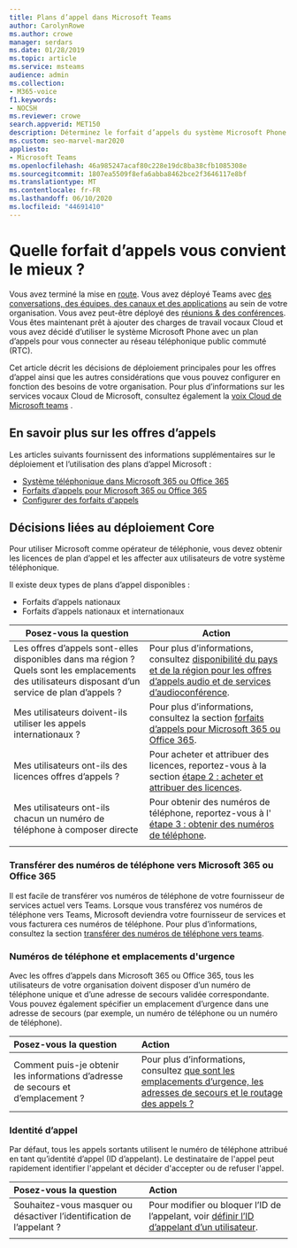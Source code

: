 ```yaml
---
title: Plans d’appel dans Microsoft Teams
author: CarolynRowe
ms.author: crowe
manager: serdars
ms.date: 01/28/2019
ms.topic: article
ms.service: msteams
audience: admin
ms.collection:
- M365-voice
f1.keywords:
- NOCSH
ms.reviewer: crowe
search.appverid: MET150
description: Déterminez le forfait d’appels du système Microsoft Phone qui fera le meilleur parti de votre organisation sur la voix Cloud dans Teams.
ms.custom: seo-marvel-mar2020
appliesto:
- Microsoft Teams
ms.openlocfilehash: 46a985247acaf80c228e19dc8ba38cfb1085308e
ms.sourcegitcommit: 1807ea5509f8efa6abba8462bce2f3646117e8bf
ms.translationtype: MT
ms.contentlocale: fr-FR
ms.lasthandoff: 06/10/2020
ms.locfileid: "44691410"
---
```

# <a name="which-calling-plan-is-right-for-you"></a>Quelle forfait d’appels vous convient le mieux ? 

Vous avez terminé la mise en [route](get-started-with-teams-quick-start.md). Vous avez déployé Teams avec [des conversations, des équipes, des canaux et des applications](deploy-chat-teams-channels-microsoft-teams-landing-page.md) au sein de votre organisation. Vous avez peut-être déployé des [réunions & des conférences](deploy-meetings-microsoft-teams-landing-page.md). Vous êtes maintenant prêt à ajouter des charges de travail vocaux Cloud et vous avez décidé d’utiliser le système Microsoft Phone avec un plan d’appels pour vous connecter au réseau téléphonique public commuté (RTC). 

Cet article décrit les décisions de déploiement principales pour les offres d’appel ainsi que les autres considérations que vous pouvez configurer en fonction des besoins de votre organisation. Pour plus d’informations sur les services vocaux Cloud de Microsoft, consultez également la [voix Cloud de Microsoft teams](cloud-voice-landing-page.md) .


## <a name="learn-more-about-calling-plans"></a>En savoir plus sur les offres d’appels

Les articles suivants fournissent des informations supplémentaires sur le déploiement et l’utilisation des plans d’appel Microsoft :

- [Système téléphonique dans Microsoft 365 ou Office 365](what-is-phone-system-in-office-365.md)
- [Forfaits d’appels pour Microsoft 365 ou Office 365](calling-plans-for-office-365.md)
- [Configurer des forfaits d'appels](set-up-calling-plans.md)


## <a name="core-deployment-decisions"></a>Décisions liées au déploiement Core

Pour utiliser Microsoft comme opérateur de téléphonie, vous devez obtenir les licences de plan d’appel et les affecter aux utilisateurs de votre système téléphonique. 

Il existe deux types de plans d’appel disponibles :

- Forfaits d’appels nationaux 
- Forfaits d’appels nationaux et internationaux

|Posez-vous la question|Action |
|------------|-------|
|Les offres d’appels sont-elles disponibles dans ma région ? Quels sont les emplacements des utilisateurs disposant d’un service de plan d’appels ? | Pour plus d’informations, consultez [disponibilité du pays et de la région pour les offres d’appels audio et de services d’audioconférence](country-and-region-availability-for-audio-conferencing-and-calling-plans/country-and-region-availability-for-audio-conferencing-and-calling-plans.md). | 
Mes utilisateurs doivent-ils utiliser les appels internationaux ? | Pour plus d’informations, consultez la section [forfaits d’appels pour Microsoft 365 ou Office 365](calling-plans-for-office-365.md). |
Mes utilisateurs ont-ils des licences offres d’appels ? | Pour acheter et attribuer des licences, reportez-vous à la section [étape 2 : acheter et attribuer des licences](set-up-calling-plans.md#step-2-buy-and-assign-licenses). |
Mes utilisateurs ont-ils chacun un numéro de téléphone à composer directe | Pour obtenir des numéros de téléphone, reportez-vous à l' [étape 3 : obtenir des numéros de téléphone](set-up-calling-plans.md#step-3-get-phone-numbers). |
|||

### <a name="transfer-phone-numbers-to-microsoft-365-or-office-365"></a>Transférer des numéros de téléphone vers Microsoft 365 ou Office 365

Il est facile de transférer vos numéros de téléphone de votre fournisseur de services actuel vers Teams. Lorsque vous transférez vos numéros de téléphone vers Teams, Microsoft deviendra votre fournisseur de services et vous facturera ces numéros de téléphone. Pour plus d’informations, consultez la section [transférer des numéros de téléphone vers teams](phone-number-calling-plans/transfer-phone-numbers-to-teams.md).


### <a name="phone-numbers-and-emergency-locations"></a>Numéros de téléphone et emplacements d'urgence

Avec les offres d’appels dans Microsoft 365 ou Office 365, tous les utilisateurs de votre organisation doivent disposer d’un numéro de téléphone unique et d’une adresse de secours validée correspondante. Vous pouvez également spécifier un emplacement d’urgence dans une adresse de secours (par exemple, un numéro de téléphone ou un numéro de téléphone). 

|Posez-vous la question|Action |
|:------------|:-------|
|Comment puis-je obtenir les informations d’adresse de secours et d’emplacement ? |Pour plus d’informations, consultez [que sont les emplacements d’urgence, les adresses de secours et le routage des appels ?](https://docs.microsoft.com/SkypeForBusiness/what-are-calling-plans-in-office-365/what-are-emergency-locations-addresses-and-call-routing)


### <a name="calling-identity"></a>Identité d’appel

Par défaut, tous les appels sortants utilisent le numéro de téléphone attribué en tant qu’identité d’appel (ID d’appelant). Le destinataire de l'appel peut rapidement identifier l'appelant et décider d'accepter ou de refuser l'appel.

|Posez-vous la question|Action |
|:------------|:-------|
|Souhaitez-vous masquer ou désactiver l’identification de l’appelant ? | Pour modifier ou bloquer l’ID de l’appelant, voir [définir l’ID d’appelant d’un utilisateur](set-the-caller-id-for-a-user.md). |
|||





